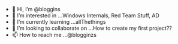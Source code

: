 - 👋 Hi, I’m @bloggins
- 👀 I’m interested in ...Windows Internals, Red Team Stuff, AD
- 🌱 I’m currently learning ...allThethings
- 💞️ I’m looking to collaborate on ...How to create my first project??
- 📫 How to reach me ...@blogginzs

<!---
bloggins/bloggins is a ✨ special ✨ repository because its `README.md` (this file) appears on your GitHub profile.
You can click the Preview link to take a look at your changes.
--->
